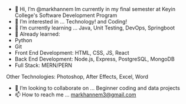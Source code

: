 - 👋 Hi, I’m @markhannem
Im currently in my final semester at Keyin College's Software Development Program 
- 👀 I’m interested in ...
Technology! and Coding!
- 🌱 I’m currently learning ...
Java, Unit Testing, DevOps, Springboot
- 👀 Already learned:
- Python
- Git
- Front End Development: HTML, CSS, JS, React
- Back End Development: Node.js, Express, PostgreSQL, MongoDB
- Full Stack: MERN/PERN

Other Technologies: Photoshop, After Effects, Excel, Word

- 💞️ I’m looking to collaborate on ...
Beginner coding and data projects
- 📫 How to reach me ...
markhannem3@gmail.com

<!---
markhannem/markhannem is a ✨ special ✨ repository because its `README.md` (this file) appears on your GitHub profile.
You can click the Preview link to take a look at your changes.
--->
